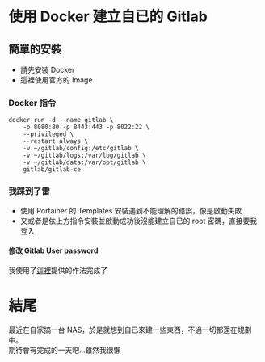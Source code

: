 # 使用 Docker 建立自已的 Gitlab 

## 簡單的安裝

- 請先安裝 Docker 
- 這裡使用官方的 Image 

### Docker 指令
    docker run -d --name gitlab \
        -p 8080:80 -p 8443:443 -p 8022:22 \
        --privileged \
        --restart always \
        -v ~/gitlab/config:/etc/gitlab \
        -v ~/gitlab/logs:/var/log/gitlab \
        -v ~/gitlab/data:/var/opt/gitlab \
        gitlab/gitlab-ce

### 我踩到了雷
- 使用 Portainer 的 Templates 安裝遇到不能理解的錯誤，像是啟動失敗
- 又或者是依上方指令安裝並啟動成功後沒能建立自已的 root 密碼，直接要我登入

#### 修改 Gitlab User password

我使用了[這裡](https://www.ichiayi.com/tech/gitlab "Title")提供的作法完成了

# 結尾
最近在自家搞一台 NAS，於是就想到自已來建一些東西，不過一切都還在規劃中。  
期待會有完成的一天吧…雖然我很懶
